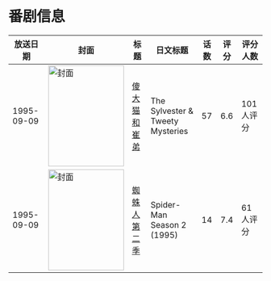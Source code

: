 # 番剧信息

|放送日期|封面|标题|日文标题|话数|评分|评分人数|
|---|---|---|---|---|---|---|
|1995-09-09|<img src="https://lain.bgm.tv/pic/cover/c/70/a7/47666_7X4Y9.jpg" alt="封面" style="width:150px;height:200px;object-fit:cover;">|[傻大猫和崔弟](https://bangumi.tv/subject/47666)|The Sylvester & Tweety Mysteries|57|6.6|101人评分|
|1995-09-09|<img src="https://lain.bgm.tv/pic/cover/c/0a/73/287125_FNPPw.jpg" alt="封面" style="width:150px;height:200px;object-fit:cover;">|[蜘蛛人 第二季](https://bangumi.tv/subject/287125)|Spider-Man Season 2 (1995)|14|7.4|61人评分|

